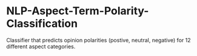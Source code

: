 # NLP-Aspect-Term-Polarity-Classification
Classifier that predicts opinion polarities (postive, neutral, negative) for 12 different aspect categories.
